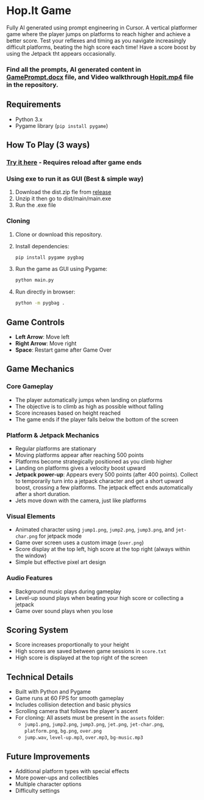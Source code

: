 # Hop.It Game
Fully AI generated using prompt engineering in Cursor.
A vertical platformer game where the player jumps on platforms to reach higher and achieve a better score. Test your reflexes and timing as you navigate increasingly difficult platforms, beating the high score each time!
Have a score boost by using the Jetpack tht appears occasionally.

### Find all the prompts, AI generated content in [GamePrompt.docx](https://github.com/prashantzzz/Hop.It/blob/main/GamePrompt.docx) file, and Video walkthrough [Hopit.mp4](https://github.com/prashantzzz/Hop.It/blob/main/Hop.It.mp4) file in the repository.

## Requirements

- Python 3.x
- Pygame library (`pip install pygame`)

## How To Play (3 ways)
### [Try it here](https://prashantzz.itch.io/hopit) - Requires reload after game ends

### Using exe to run it as GUI (Best & simple way)

1. Download the dist.zip fle from [release](https://github.com/prashantzzz/Hop.It/releases/tag/Hop.It)
2. Unzip it then go to dist/main/main.exe
3. Run the .exe file

### Cloning

1. Clone or download this repository.

2. Install dependencies:
   ```bash
   pip install pygame pygbag
   ```

3. Run the game as GUI using Pygame:
   ```bash
   python main.py
   ```

4. Run directly in browser:
   ```bash
   python -m pygbag .
   ```

## Game Controls

- **Left Arrow**: Move left
- **Right Arrow**: Move right
- **Space**: Restart game after Game Over

## Game Mechanics

### Core Gameplay
- The player automatically jumps when landing on platforms
- The objective is to climb as high as possible without falling
- Score increases based on height reached
- The game ends if the player falls below the bottom of the screen

### Platform & Jetpack Mechanics
- Regular platforms are stationary
- Moving platforms appear after reaching 500 points
- Platforms become strategically positioned as you climb higher
- Landing on platforms gives a velocity boost upward
- **Jetpack power-up**: Appears every 500 points (after 400 points). Collect to temporarily turn into a jetpack character and get a short upward boost, crossing a few platforms. The jetpack effect ends automatically after a short duration.
- Jets move down with the camera, just like platforms

### Visual Elements
- Animated character using `jump1.png`, `jump2.png`, `jump3.png`, and `jet-char.png` for jetpack mode
- Game over screen uses a custom image (`over.png`)
- Score display at the top left, high score at the top right (always within the window)
- Simple but effective pixel art design

### Audio Features
- Background music plays during gameplay
- Level-up sound plays when beating your high score or collecting a jetpack
- Game over sound plays when you lose

## Scoring System

- Score increases proportionally to your height
- High scores are saved between game sessions in `score.txt`
- High score is displayed at the top right of the screen

## Technical Details

- Built with Python and Pygame
- Game runs at 60 FPS for smooth gameplay
- Includes collision detection and basic physics
- Scrolling camera that follows the player's ascent
- For cloning: All assets must be present in the `assets` folder:
  - `jump1.png`, `jump2.png`, `jump3.png`, `jet.png`, `jet-char.png`, `platform.png`, `bg.png`, `over.png`
  - `jump.wav`, `level-up.mp3`, `over.mp3`, `bg-music.mp3`

## Future Improvements

- Additional platform types with special effects
- More power-ups and collectibles
- Multiple character options
- Difficulty settings
 
